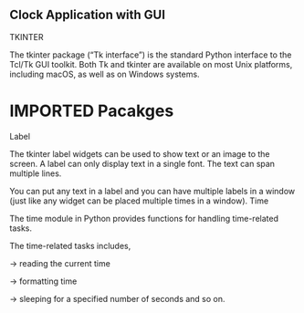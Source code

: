 ## Clock Application with GUI

TKINTER

The tkinter package (“Tk interface”) is the standard Python interface to the Tcl/Tk GUI toolkit. Both Tk and tkinter are available on most Unix platforms, including macOS, as well as on Windows systems.

# IMPORTED Pacakges

Label 

The tkinter label widgets can be used to show text or an image to the screen. A label can only display text in a single font. The text can span multiple lines.

You can put any text in a label and you can have multiple labels in a window (just like any widget can be placed multiple times in a window).
Time

The time module in Python provides functions for handling time-related tasks.

The time-related tasks includes,

-> reading the current time

-> formatting time

-> sleeping for a specified number of seconds and so on.
